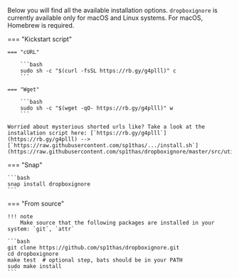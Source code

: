 Below you will find all the available installation options. `dropboxignore` is currently available only for macOS and 
Linux systems.  For macOS, Homebrew is required.


=== "Kickstart script"


    === "cURL"
    
        ```bash
        sudo sh -c "$(curl -fsSL https://rb.gy/g4plll)" c
        ```
    
    === "Wget"
    
        ```bash
        sudo sh -c "$(wget -qO- https://rb.gy/g4plll)" w
        ```

    Worried about mysterious shorted urls like? Take a look at the installation script here: [`https://rb.gy/g4plll`](https://rb.gy/g4plll) --> [`https://raw.githubusercontent.com/sp1thas/.../install.sh`](https://raw.githubusercontent.com/sp1thas/dropboxignore/master/src/utils/install.sh)

=== "Snap"

    ```bash
    snap install dropboxignore
    ```

=== "From source"

    !!! note
        Make source that the following packages are installed in your system: `git`, `attr`

    ```bash
    git clone https://github.com/sp1thas/dropboxignore.git
    cd dropboxignore
    make test  # optional step, bats should be in your PATH
    sudo make install
    ```
